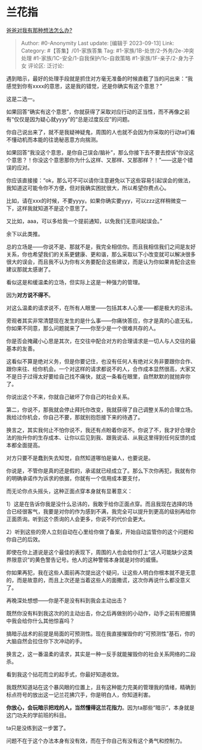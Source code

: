 # 兰花指
[爸爸对我有那种想法怎么办?](https://www.zhihu.com/question/619408417/answer/3209665157)

> Author: #0-Anonymity
> Last update: [编辑于 2023-09-13]
> Link:
> Category: #【答集】/01-家族答集 
> Tag: #1-家族/1B-处世/2-外务/2e-冲突处理  #1-家族/1C-安全/1-自我保护/1c-自救策略 #1-家族/1F-亲子/2-身为子女
> 评论区:
> 泛讨论:

遇到暗示，最好的处理手段就是抓住对方毫无准备的时候直截了当的问出来：“我感觉到你有xxxx的意思，这是我的错觉，还是你确实有这个意思？”

这是二选一。

如果回答“确实有这个意思”，你就获得了采取对应行动的正当性，而不再像之前有“仅仅是因为疑心就yyyy”的“总是过度反应”的问题。

你自己说出来了，就不是我疑神疑鬼，周围的人也就不会因为你采取的行动ta们看不懂动机而本能的往诡秘恶意方向揣测。

如果回答“我没这个意思，是你自己误会/脑补”，那么你接下去不要去控诉“你没这个意思？！你没这个意思那你为什么这样、又那样、又那那样？！”——这是个错误的应对。

你应该直接接：“ok，那么可不可以请你注意避免以下这些容易引起误会的做法，我知道这可能令你不方便，但对我确实困扰很大，所以希望你费点心。

比如，请在xxx的时候，不要yyyy。如果你确实要yyy，可以zzz这样稍微变一下，这样我就知道不是这个意思了。

又比如，aaa，可以多给我一个提前通知，以免我们无意间起误会。”

余下以此类推。

总的立场是——你说不是、那就不是，我完全相信你。而且我相信我们之间是友好关系，你也希望我们的关系更健康、更和谐，那么采取以下小改变就可以解决很多很大的误会，而且我不认为你有义务要配合这些建议，而是认为你如果肯配合这些建议那就太感谢了。

看似这是和缓温柔的立场，但实际上这是一种强力的管理。

因为**对方说不得不**。

对这么温柔的请求说不，在所有人眼里——包括其本人心里——都是极大的忌讳。

旁观者其实非常清楚现在发生的是什么事——你痛快答应，你才是真的心底无私，你如果不同意，那么问题就来了——你至少是一个很难共存的人。

你是否会掩藏小心思是其次，在交往中配合对方的合理请求是一切人与人交往的最基本的友善。

这看似不算是绝对义务，但是你要记住，也没有任何人有绝对义务非要跟你合作、跟你来往、给你机会。一个对这样的请求都说不的人，合作成本显然很高，大家又不是日子过得太好要给自己找不痛快，就这一条看在眼里，自然默默的就抛弃你了。

你说出这个不来，你就自己破坏了你自己的社会关系。

第二，你说不，那我就会停止拜托你改变，我就获得了自己调整关系的合理立场。我给过你机会，你自己不要，那就别抱怨接下来的待遇了。

换言之，其实我何止不怕你说不，我还有点盼着你说不。你说了不，我才好合理合法的抬升你的生存成本、让你以后见到我、跟我说话、从我这里得到任何反馈的成本都全面提高。

对方只要不是蠢到失去知觉，自然知道哪怕是骗人，也要说是。

你说是，不管你是真的还是假的，承诺就已经成立了。那么下次你再犯，我就有你的明确承诺作为诉求的依据，你就有一个信用成本要支付，

而无论你点头摇头，这种正面点穿本身就有显著意义：

1）这是在告诉你我是没什么忌讳的，我敢于给你正面点穿。而且我现在选择的场合已经很客气，我要是对你的作为感到不满，我完全可以提升到更高的级别再给你正面质询。听到这个质询的人会更多，你说不的代价会更大。

2）听到这些的旁人立刻自动在心里给你做了备案，开始自动监管你的这个问题和你自己的后效。

即使在你上道说是这个最佳的表现下，周围的人也会给你打上“这人可能缺少这类界限意识”的黄色警告记号。他人的这种警惕本身就是对你的威慑。

你如果再犯，我在这些人面前再次提出这个疑问，让这些人明白你根本就不是无意的，而是故意的，而且上次还是当着这些人的面撒谎，这次你再说什么都没意义了。

再晚深处想想——你是不是没有料到我会主动出击？

既然你没有料到我这次的的主动出击，你之后再做别的小动作，动手之前有把握猜中我会给你什么其他惊喜吗？

搞暗示战术的前提是局面的可预测性。现在我直接摧毁你的“可预测性”基石，你的大脑自然会拉住你下次冲动的手。

换言之，这一番温柔的请求，其实是一种一反手就能摧毁你的社会关系网络的二段杀。

看到我这个拈花而立的起手式，你最好知道收敛。

我既然知道站在这个暴风眼的位置上，且有这种能力完美的管理我的情绪，精确到标点符号的放出这一记兰花拂穴手，你是明白人，你知道利害。

**你放心，会玩暗示把戏的人，当然懂得这兰花指力**。因为ta那些“暗示”，本身就是这门功夫的学前班的科目。

ta只是没练到这一步罢了。

问题不在于这个办法本身有没有效，而在于你自己有没有这个勇气和控制力。
